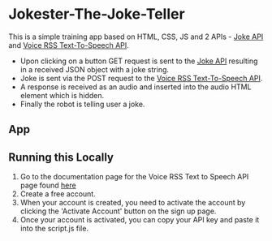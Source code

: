# Jokester-The-Joke-Teller

This is a simple training app based on HTML, CSS, JS and 2 APIs - [Joke API](https://sv443.net/jokeapi/v2/) and [Voice RSS Text-To-Speech API](http://www.voicerss.org/api/).
* Upon clicking on a button GET request is sent to the [Joke API](https://sv443.net/jokeapi/v2/) resulting in a received JSON object with a joke string.
* Joke is sent via the POST request to the [Voice RSS Text-To-Speech API](http://www.voicerss.org/api/).
* A response is received as an audio and inserted into the audio HTML element which is hidden.
* Finally the robot is telling user a joke.

## App

## Running this Locally

1. Go to the documentation page for the Voice RSS Text to Speech API page found [here](https://www.voicerss.org//api/)
2. Create a free account.
3. When your account is created, you need to activate the account by clicking the 'Activate Account' button on the sign up page.
4. Once your account is activated, you can copy your API key and paste it into the script.js file.
